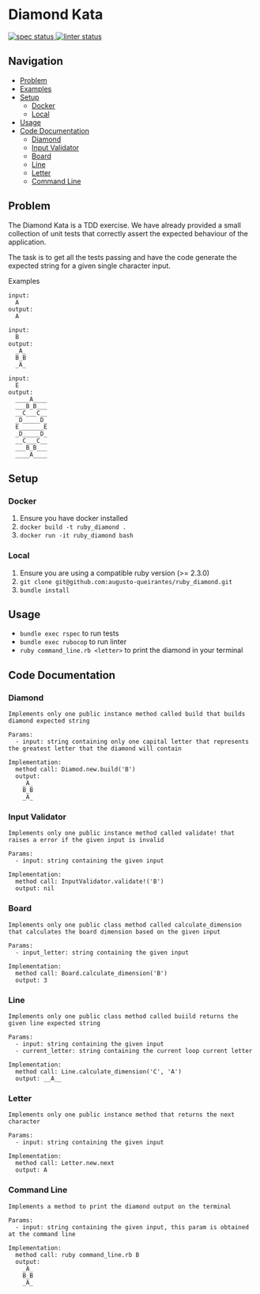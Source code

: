 # Diamond Kata

<p align="left">
  <a href="https://github.com/augusto-queirantes/ruby_diamond/actions">
    <img alt="spec status" src="https://github.com/augusto-queirantes/ruby_diamond/workflows/Specs/badge.svg">
  </a>

  <a href="https://github.com/augusto-queirantes/ruby_diamond/actions">
    <img alt="linter status" src="https://github.com/augusto-queirantes/ruby_diamond/workflows/Linter/badge.svg">
  </a>
</p>

## Navigation

- [Problem](#problem)
- [Examples](#examples)
- [Setup](#setup)
  - [Docker](#docker)
  - [Local](#local)
- [Usage](#usage)
- [Code Documentation](#code-documentation)
  - [Diamond](#diamond)
  - [Input Validator](#input-validator)
  - [Board](#board)
  - [Line](#line)
  - [Letter](#letter)
  - [Command Line](#command-line)

## Problem

The Diamond Kata is a TDD exercise. We have already provided a small collection of unit tests that
correctly assert the expected behaviour of the application.

The task is to get all the tests passing and have the code generate the expected string for a given
single character input.

Examples

    input:
      A
    output:
      A

    input:
      B
    output:
      _A_
      B_B
      _A_

    input:
      E
    output:
      ____A____
      ___B_B___
      __C___C__
      _D_____D_
      E_______E
      _D_____D_
      __C___C__
      ___B_B___
      ____A____

## Setup

### Docker

1. Ensure you have docker installed
2. `docker build -t ruby_diamond .`
3. `docker run -it ruby_diamond bash`

### Local

1. Ensure you are using a compatible ruby version (>= 2.3.0)
2. `git clone git@github.com:augusto-queirantes/ruby_diamond.git`
3. `bundle install`

## Usage

- `bundle exec rspec` to run tests
- `bundle exec rubocop` to run linter
- `ruby command_line.rb <letter>` to print the diamond in your terminal

## Code Documentation

### Diamond

```
Implements only one public instance method called build that builds diamond expected string

Params:
  - input: string containing only one capital letter that represents the greatest letter that the diamond will contain

Implementation:
  method call: Diamod.new.build('B')
  output:
    _A_
    B_B
    _A_
```

### Input Validator

```
Implements only one public instance method called validate! that raises a error if the given input is invalid

Params:
  - input: string containing the given input

Implementation:
  method call: InputValidator.validate!('B')
  output: nil
```

### Board

```
Implements only one public class method called calculate_dimension that calculates the board dimension based on the given input

Params:
  - input_letter: string containing the given input

Implementation:
  method call: Board.calculate_dimension('B')
  output: 3
```

### Line

```
Implements only one public class method called buiild returns the given line expected string

Params:
  - input: string containing the given input
  - current_letter: string containing the current loop current letter

Implementation:
  method call: Line.calculate_dimension('C', 'A')
  output: __A__
```

### Letter

```
Implements only one public instance method that returns the next character

Params:
  - input: string containing the given input

Implementation:
  method call: Letter.new.next
  output: A
```

### Command Line

```
Implements a method to print the diamond output on the terminal

Params:
  - input: string containing the given input, this param is obtained at the command line

Implementation:
  method call: ruby command_line.rb B
  output:
    _A_
    B_B
    _A_
```
